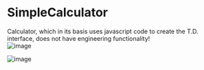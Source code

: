 # SimpleCalculator
Calculator, which in its basis uses javascript code to create the T.D. interface, does not have engineering functionality!\
![image](https://github.com/makarasty/SimpleCalculator/assets/71918286/15b53a5a-a402-44b6-95fe-c944475b1881)

![image](https://github.com/makarasty/SimpleCalculator/assets/71918286/1b83f5f1-bdfb-4850-9a68-10bfb5831460)
